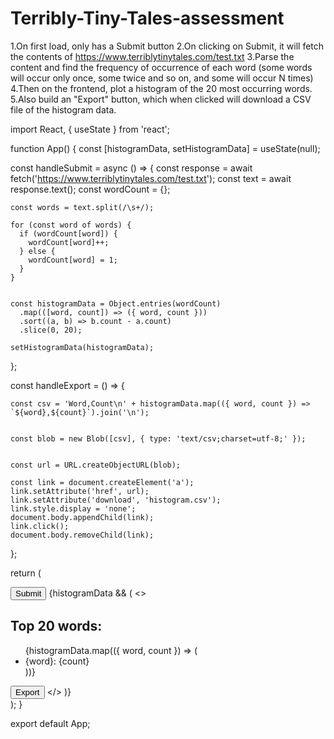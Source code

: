# Terribly-Tiny-Tales-assessment
1.On first load, only has a Submit button
2.On clicking on Submit, it will fetch the contents of https://www.terriblytinytales.com/test.txt
3.Parse the content and find the frequency of occurrence of each word (some words will occur only once, some twice and so on, and some will occur N times)
4.Then on the frontend, plot a histogram of the 20 most occurring words.
5.Also build an "Export" button, which when clicked will download a CSV file of the histogram data.




import React, { useState } from 'react';

function App() {
  const [histogramData, setHistogramData] = useState(null);

  const handleSubmit = async () => {
    const response = await fetch('https://www.terriblytinytales.com/test.txt');
    const text = await response.text();
    const wordCount = {};

    const words = text.split(/\s+/);

    for (const word of words) {
      if (wordCount[word]) {
        wordCount[word]++;
      } else {
        wordCount[word] = 1;
      }
    }

    
    const histogramData = Object.entries(wordCount)
      .map(([word, count]) => ({ word, count }))
      .sort((a, b) => b.count - a.count)
      .slice(0, 20);

    setHistogramData(histogramData);
  };

  const handleExport = () => {
 
    const csv = 'Word,Count\n' + histogramData.map(({ word, count }) => `${word},${count}`).join('\n');

   
    const blob = new Blob([csv], { type: 'text/csv;charset=utf-8;' });

    
    const url = URL.createObjectURL(blob);

    const link = document.createElement('a');
    link.setAttribute('href', url);
    link.setAttribute('download', 'histogram.csv');
    link.style.display = 'none';
    document.body.appendChild(link);
    link.click();
    document.body.removeChild(link);
  };

  return (
    <div>
      <button onClick={handleSubmit}>Submit</button>
      {histogramData && (
        <>
          <h2>Top 20 words:</h2>
          <ul>
            {histogramData.map(({ word, count }) => (
              <li key={word}>
                {word}: {count}
              </li>
            ))}
          </ul>
          <button onClick={handleExport}>Export</button>
        </>
      )}
    </div>
  );
}

export default App;
